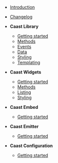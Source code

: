 - [Introduction](/)
- [Changelog](CHANGELOG.md)
- **Caast Library**

  - [Getting started](library/README.md)
  - [Methods](library/methods.md)
  - [Events](library/events.md)
  - [Data](library/data.md)
  - [Styling](library/style.md)
  - [Templating](library/template.md)

- **Caast Widgets**

  - [Getting started](widgets/README.md)
  - [Methods](widgets/methods.md)
  - [Listing](widgets/listing.md)
  - [Styling](widgets/style.md)

- **Caast Embed**

  - [Getting started](embed/README.md)

- **Caast Emitter**

  - [Getting started](emitter/README.md)

- **Caast Configuration**

  - [Getting started](configuration/README.md)
